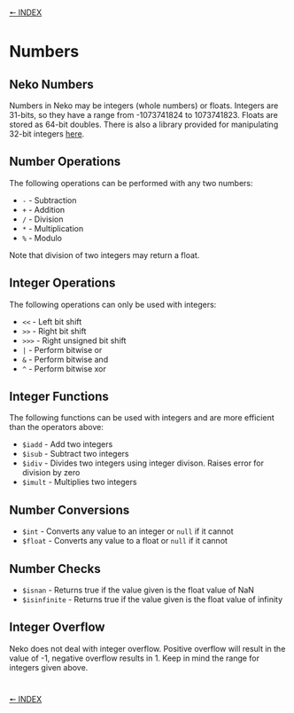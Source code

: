 [🠔 INDEX](index.md)
#

# Numbers

## Neko Numbers

Numbers in Neko may be integers (whole numbers) or floats. Integers are 31-bits, so they have a range from -1073741824 to 1073741823. Floats are stored as 64-bit doubles. There is also a library provided for manipulating 32-bit integers [here](http://nekovm.org/doc/view/int32).

## Number Operations

The following operations can be performed with any two numbers:

+ `-` - Subtraction
+ `+` - Addition
+ `/` - Division
+ `*` - Multiplication
+ `%` - Modulo

Note that division of two integers may return a float.

## Integer Operations

The following operations can only be used with integers:

+ `<<` - Left bit shift
+ `>>` - Right bit shift
+ `>>>` - Right unsigned bit shift
+ `|` - Perform bitwise or
+ `&` - Perform bitwise and
+ `^` - Perform bitwise xor

## Integer Functions

The following functions can be used with integers and are more efficient than the operators above:

+ `$iadd` - Add two integers
+ `$isub` - Subtract two integers
+ `$idiv` - Divides two integers using integer divison. Raises error for division by zero
+ `$imult` - Multiplies two integers

## Number Conversions

+ `$int` - Converts any value to an integer or `null` if it cannot
+ `$float` - Converts any value to a float or `null` if it cannot

## Number Checks

+ `$isnan` - Returns true if the value given is the float value of NaN
+ `$isinfinite` - Returns true if the value given is the float value of infinity

## Integer Overflow

Neko does not deal with integer overflow. Positive overflow will result in the value of -1, negative overflow results in 1. Keep in mind the range for integers given above.

#
[🠔 INDEX](index.md)